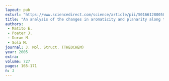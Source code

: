 ```yaml
---
layout: pub
exturl: "https://www.sciencedirect.com/science/article/pii/S0166128005001491"
title: "An analysis of the changes in aromaticity and planarity along the reaction path of the simplest Diels-Alder reaction. Exploring the validity of different indicators of aromaticity"
authors:
 - Matito E.
 - Poater J.
 - Duran M.
 - Solà M.
journal: J. Mol. Struct. (THEOCHEM)
year: 2005
extra: 
volume: 727
pages: 165-171
n: 3
---
```

